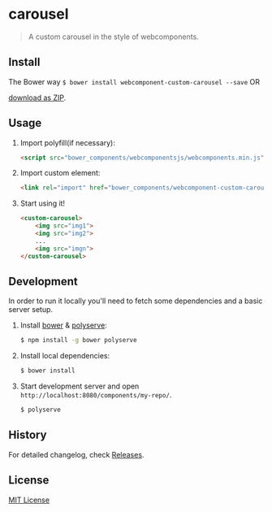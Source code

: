 # carousel

> A custom carousel in the style of webcomponents.


## Install

The Bower way
    ```
        $ bower install webcomponent-custom-carousel --save
    ```
    OR

[download as ZIP](https://github.com/sravan-s/carousel/archive/master.zip).

## Usage

1. Import polyfill(if necessary):

    ```html
    <script src="bower_components/webcomponentsjs/webcomponents.min.js"></script>
    ```

2. Import custom element:

    ```html
    <link rel="import" href="bower_components/webcomponent-custom-carousel/custom-carousel.html">
    ```

3. Start using it!

    ```html
    <custom-carousel>
        <img src="img1">
        <img src="img2">
        ...
        <img src="imgn">
    </custom-carousel>
    ```

## Development

In order to run it locally you'll need to fetch some dependencies and a basic server setup.

1. Install [bower](http://bower.io/) & [polyserve](https://npmjs.com/polyserve):

    ```sh
    $ npm install -g bower polyserve
    ```

2. Install local dependencies:

    ```sh
    $ bower install
    ```

3. Start development server and open `http://localhost:8080/components/my-repo/`.

    ```sh
    $ polyserve
    ```

## History

For detailed changelog, check [Releases](https://github.com/sravan-s/carousel/releases).

## License

[MIT License](http://opensource.org/licenses/MIT)
